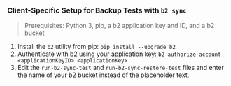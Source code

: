 ### Client-Specific Setup for Backup Tests with `b2 sync`
>Prerequisites: Python 3, pip, a b2 application key and ID, and a b2 bucket

1. Install the `b2` utility from pip: `pip install --upgrade b2`
2. Authenticate with b2 using your application key: `b2 authorize-account <applicationKeyID> <applicationKey>`
3. Edit the `run-b2-sync-test` and `run-b2-sync-restore-test` files and enter the name of your b2 bucket instead of the placeholder text.
